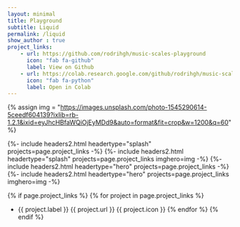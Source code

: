 ```yaml
---
layout: minimal
title: Playground
subtitle: Liquid 
permalink: /liquid
show_author : true
project_links:
    - url: https://github.com/rodrihgh/music-scales-playground
      icon: "fab fa-github"
      label: View on Github
    - url: https://colab.research.google.com/github/rodrihgh/music-scales-playground/blob/master/music-scales.ipynb
      icon: "fab fa-python"
      label: Open in Colab
---
```



{% assign img = "https://images.unsplash.com/photo-1545290614-5ceedf604139?ixlib=rb-1.2.1&ixid=eyJhcHBfaWQiOjEyMDd9&auto=format&fit=crop&w=1200&q=60" %}

{%- include headers2.html headertype="splash" projects=page.project_links -%}
{%- include headers2.html headertype="splash" projects=page.project_links imghero=img -%}
{%- include headers2.html headertype="hero"   projects=page.project_links -%}
{%- include headers2.html headertype="hero"   projects=page.project_links imghero=img -%}

{% if page.project_links %}
  {% for project in page.project_links  %}
- {{ project.label }} {{ project.url }}  {{ project.icon }}
  {% endfor %}
{% endif %}


            
